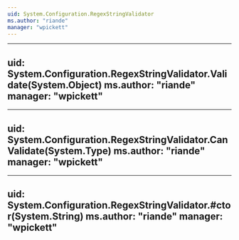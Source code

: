 ```yaml
---
uid: System.Configuration.RegexStringValidator
ms.author: "riande"
manager: "wpickett"
---
```


---
uid: System.Configuration.RegexStringValidator.Validate(System.Object)
ms.author: "riande"
manager: "wpickett"
---

---
uid: System.Configuration.RegexStringValidator.CanValidate(System.Type)
ms.author: "riande"
manager: "wpickett"
---

---
uid: System.Configuration.RegexStringValidator.#ctor(System.String)
ms.author: "riande"
manager: "wpickett"
---
